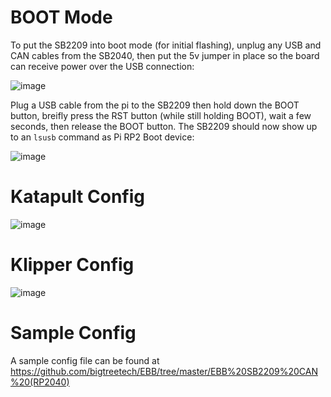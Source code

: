 # BOOT Mode


To put the SB2209 into boot mode (for initial flashing), unplug any USB and CAN cables from the SB2040, then put the 5v jumper in place so the board can receive power over the USB connection:

![image](https://github.com/Esoterical/voron_canbus/assets/124253477/e8daeabf-3c85-45cb-89e3-0735cca961dd)

Plug a USB cable from the pi to the SB2209 then hold down the BOOT button, breifly press the RST button (while still holding BOOT), wait a few seconds, then release the BOOT button. The SB2209 should now show up to an `lsusb` command as Pi RP2 Boot device:

![image](https://github.com/Esoterical/voron_canbus/assets/124253477/fda3a72c-b255-46fd-ab11-938c92844d42)



# Katapult Config

![image](https://github.com/Esoterical/voron_canbus/assets/124253477/3b1a7a33-48ce-4136-8a0f-0aad49d65f76)


# Klipper Config

![image](https://github.com/Esoterical/voron_canbus/assets/124253477/aac98e3a-472f-4934-9000-13de6e66849e)

# Sample Config

A sample config file can be found at https://github.com/bigtreetech/EBB/tree/master/EBB%20SB2209%20CAN%20(RP2040)


